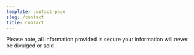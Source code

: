 ```yaml
---
template: contact-page
slug: /contact
title: Contact
---
```


Please note, all information provided is secure your information will never be divulged or sold .
